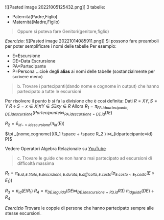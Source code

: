 ![[Pasted image 20221005125432.png]]
3 tabelle:
- Paternità(Padre,Figlio)
- Maternità(Madre,Figlio)

>Oppure si poteva fare Genitori(genitore,figlio)

$Esercizio:$
![[Pasted image 20221014085911.png]]
Si possono fare preamboli per poter semplificare i nomi delle tabelle 
Per esempio:
- E=Escursione
- DE=Data Escrursione 
- PA=Partecipante
- P=Persona
...cioè degli **alias** ai nomi delle tabelle (sostanzialmente per scrivere meno)

>b. Trovare i partecipanti(dando nome e cognome in output) che hanno partecipato a tutte le escursioni

Per risolvere il punto *b* si fa la divisione che è cosi definita: 
Dati $R=XY, S=Y$
$R ÷ S = x \in X | \forall Y \in S \exists xy \in R$
Allora
$R_1 = \pi _{PA.idpartecipante,DE.idescursione}(Partecipante ⋈_{PA.idescursione=DE.id} DE)$

$R_2= \delta _{id->idescursione} (\pi _{id}(E))$

$\pi _{nome,cognome}((R_1 \space ÷ \space R_2 ) ⋈_{idpartecipante=id} P)$

<p>Vedere Operatori Algebra Relazionale su <a href="https://www.youtube.com/results?search_query=Operatori+algebra+relazionael">
YouTube</a></p>

> c. Trovare le guide che non hanno mai partecipato ad escursioni di difficoltà massima

$R_1=\pi_{E.id,E.titolo,E.descrizione,E.durata,E.difficoltà,E.costo} (\sigma _{E.costo<E_1.costo}(E \times E_1))$

$R_3 = \pi_{id}(E / R_1)$
$R_4 = \pi _{DE.idguida} (DE ⋈ _{DE.idescursione=R3.id}R3)$
$\pi _{idguida}(DE) ÷ R_4$

$Esercizio$ 
Trovare le coppie di persone che hanno partecipato sempre alle stesse escursioni.